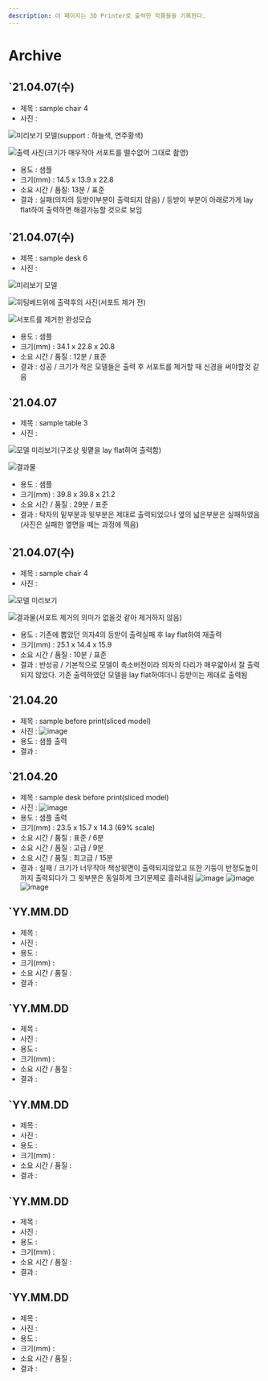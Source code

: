 ```yaml
---
description: 이 페이지는 3D Printer로 출력한 작품들을 기록한다.
---
```


# Archive

## \`21.04.07\(수\)

* 제목 : sample chair 4
* 사진 : 

![&#xBBF8;&#xB9AC;&#xBCF4;&#xAE30; &#xBAA8;&#xB378;\(support : &#xD558;&#xB298;&#xC0C9;, &#xC5F0;&#xC8FC;&#xD669;&#xC0C9;\)](.gitbook/assets/image%20%283%29.png)

![&#xCD9C;&#xB825; &#xC0AC;&#xC9C4;\(&#xD06C;&#xAE30;&#xAC00; &#xB9E4;&#xC6B0;&#xC791;&#xC544; &#xC11C;&#xD3EC;&#xD2B8;&#xB97C; &#xB5C4;&#xC218;&#xC5C6;&#xC5B4; &#xADF8;&#xB300;&#xB85C; &#xCD2C;&#xC601;\)](.gitbook/assets/kakaotalk_20210407_171838790.jpg)

* 용도 : 샘플
* 크기\(mm\) : 14.5 x 13.9 x 22.8
* 소요 시간 / 품질: 13분 / 표준
* 결과 : 실패\(의자의 등받이부분이 출력되지 않음\) / 등받이 부분이 아래로가게 lay flat하여 출력하면 해결가능할 것으로 보임   

## \`21.04.07\(수\)

* 제목 : sample desk 6
* 사진 : 

![&#xBBF8;&#xB9AC;&#xBCF4;&#xAE30; &#xBAA8;&#xB378;](.gitbook/assets/image%20%289%29.png)

![&#xD788;&#xD305;&#xBCA0;&#xB4DC;&#xC704;&#xC5D0; &#xCD9C;&#xB825;&#xD6C4;&#xC758; &#xC0AC;&#xC9C4;\(&#xC11C;&#xD3EC;&#xD2B8; &#xC81C;&#xAC70; &#xC804;\)](.gitbook/assets/kakaotalk_20210407_172952203.jpg)

![&#xC11C;&#xD3EC;&#xD2B8;&#xB97C; &#xC81C;&#xAC70;&#xD55C; &#xC644;&#xC131;&#xBAA8;&#xC2B5;](.gitbook/assets/kakaotalk_20210407_175105856%20%281%29.jpg)

* 용도 : 샘플   
* 크기\(mm\) :  34.1 x 22.8 x 20.8
* 소요 시간 / 품질 : 12분 / 표준
* 결과 : 성공 / 크기가 작은 모델들은 출력 후 서포트를 제거할 때 신경을 써야할것 같음   

## \`21.04.07

* 제목 : sample table 3
* 사진 : 

![&#xBAA8;&#xB378; &#xBBF8;&#xB9AC;&#xBCF4;&#xAE30;\(&#xAD6C;&#xC870;&#xC0C1; &#xC717;&#xBA89;&#xC744; lay flat&#xD558;&#xC5EC; &#xCD9C;&#xB825;&#xD568;\)](.gitbook/assets/image%20%2816%29.png)

![&#xACB0;&#xACFC;&#xBB3C;](.gitbook/assets/kakaotalk_20210407_182945401.jpg)

* 용도 : 샘플      
* 크기\(mm\) : 39.8 x 39.8 x 21.2 
* 소요 시간 / 품질 : 29분 / 표준    
* 결과 : 탁자의 밑부분과 윗부분은 제대로 출력되었으나 옆의 넓은부분은 실패하였음\(사진은 실패한 옆면을 떼는 과정에 찍음\)



## \`21.04.07\(수\)

* 제목 : sample chair 4
* 사진 : 

![&#xBAA8;&#xB378; &#xBBF8;&#xB9AC;&#xBCF4;&#xAE30;](.gitbook/assets/image%20%2811%29.png)

![&#xACB0;&#xACFC;&#xBB3C;\(&#xC11C;&#xD3EC;&#xD2B8; &#xC81C;&#xAC70;&#xC758; &#xC758;&#xBBF8;&#xAC00; &#xC5C6;&#xC744;&#xAC83; &#xAC19;&#xC544; &#xC81C;&#xAC70;&#xD558;&#xC9C0; &#xC54A;&#xC74C;\)](.gitbook/assets/kakaotalk_20210407_184722725.jpg)

* 용도 : 기존에 뽑았던 의자4의 등받이 출력실패 후 lay flat하여 재출력
* 크기\(mm\) :  25.1 x 14.4 x 15.9
* 소요 시간 / 품질 : 10분 / 표준
* 결과 : 반성공 / 기본적으로 모델이 축소버전이라 의자의 다리가 매우얇아서 잘 출력되지 않았다. 기존 출력하였던 모델을 lay flat하여더니 등받이는 제대로 출력됨  

## \`21.04.20

* 제목 : sample before print(sliced model)
* 사진 : ![image](https://user-images.githubusercontent.com/79160507/115339830-84576b80-a1e0-11eb-8d70-c98c8d5cbd90.png)
* 용도 : 샘플 출력
* 결과 : 


## \`21.04.20

* 제목 : sample desk before print(sliced model)
* 사진 : ![image](https://user-images.githubusercontent.com/79160507/115340140-237c6300-a1e1-11eb-9348-0f44ef36609d.png)
* 용도 : 샘플 출력
* 크기\(mm\) : 23.5 x 15.7 x 14.3 (69% scale)
* 소요 시간 / 품질 : 표준 / 6분
* 소요 시간 / 품질 : 고급 / 9분
* 소요 시간 / 품질 : 최고급 / 15분
* 결과 : 실패 / 크기가 너무작아 책상윗면이 출력되지않았고 또한 기둥이 반정도높이까지 출력되다가 그 윗부분은 동일하게 크기문제로 흘러내림
 ![image](https://user-images.githubusercontent.com/79160507/115346060-a2c26480-a1ea-11eb-8663-6932b42860a7.png)
![image](https://user-images.githubusercontent.com/79160507/115346078-a81faf00-a1ea-11eb-8572-0794087232e2.png)
![image](https://user-images.githubusercontent.com/79160507/115346084-aa820900-a1ea-11eb-87a4-9a91bdbb4ea0.png)


## \`YY.MM.DD

* 제목 : 
* 사진 : 
* 용도 : 
* 크기\(mm\) :  
* 소요 시간 / 품질 :
* 결과 : 



## \`YY.MM.DD

* 제목 : 
* 사진 : 
* 용도 : 
* 크기\(mm\) :  
* 소요 시간 / 품질 :
* 결과 : 



## \`YY.MM.DD

* 제목 : 
* 사진 : 
* 용도 : 
* 크기\(mm\) :  
* 소요 시간 / 품질 :
* 결과 : 



## \`YY.MM.DD

* 제목 : 
* 사진 : 
* 용도 : 
* 크기\(mm\) :  
* 소요 시간 / 품질 :
* 결과 : 



## \`YY.MM.DD

* 제목 : 
* 사진 : 
* 용도 : 
* 크기\(mm\) :  
* 소요 시간 / 품질 :
* 결과 : 



